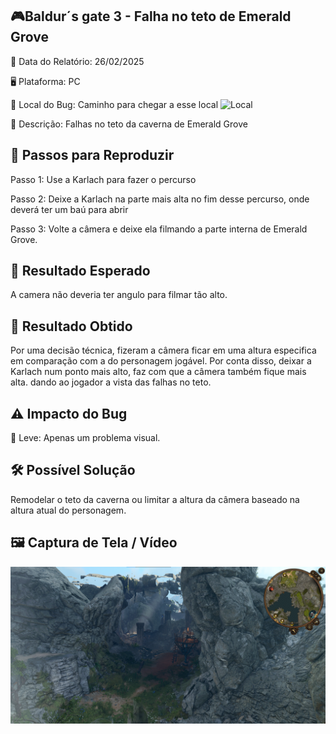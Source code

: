 ## 🎮Baldur´s gate 3 - Falha no teto de Emerald Grove

📅 Data do Relatório: 26/02/2025

🖥️ Plataforma: PC

📍 Local do Bug: Caminho para chegar a esse local
![Local](https://github.com/Pedr0-Raposo/Portfolio_Beta_Tester/blob/main/Bugs%20Relatados/imagens/%5BBG3%5D-Camera_local.png)

📝 Descrição: Falhas no teto da caverna de Emerald Grove

## 🔄 Passos para Reproduzir 

Passo 1: Use a Karlach para fazer o percurso

Passo 2: Deixe a Karlach na parte mais alta no fim desse percurso, onde deverá ter um baú para abrir

Passo 3: Volte a câmera e deixe ela filmando a parte interna de Emerald Grove.

## 🎯 Resultado Esperado 

A camera não deveria ter angulo para filmar tão alto.

## 🚨 Resultado Obtido 

Por uma decisão técnica, fizeram a câmera ficar em uma altura especifica em comparação com a do personagem jogável. Por conta disso, deixar a Karlach num ponto mais alto, faz com que a câmera também fique mais alta. dando ao jogador a vista das falhas no teto.

## ⚠ Impacto do Bug 

🔹 Leve: Apenas um problema visual. 

## 🛠 Possível Solução 

Remodelar o teto da caverna ou limitar a altura da câmera baseado na altura atual do personagem.

## 🖼️ Captura de Tela / Vídeo 

![Bug do Baldur´s Gate 3](https://github.com/Pedr0-Raposo/Portfolio_Beta_Tester/blob/main/Bugs%20Relatados/imagens/%5BBG3%5D-Camera.png)



